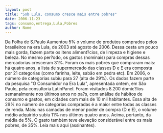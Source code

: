 ```yaml
---
layout: post
title: "Sob Lula, consumo cresce mais entre pobres"
date: 2006-11-23
tags: consumo,entrega,Lula,Pobres
author: None
---
```

Da Folha de S.Paulo
Aumentou 5% o volume de produtos comprados pelos brasileiros na era Lula, de 2003 até agosto de 2006. Dessa cesta um pouco mais gorda, fazem parte os itens aliment?cios, de limpeza e higiene e beleza. 
No mesmo per?odo, os gastos (nominais) para compras dessas mercadorias cresceram 31%. Foram os mais pobres que compraram mais: há quatro anos, a lista de supermercado das classes D e E era composta por 21 categorias (como farinha, leite, sabão em pedra etc). Em 2006, o número de categorias subiu para 27 (alta de 29%).
Os dados fazem parte da pesquisa \"O Consumidor na Era Lula\", apresentada ontem, em São Paulo, pela consultoria LatinPanel. Foram visitados 8.200 domic?lios semanalmente nos últimos anos no pa?s, com análise de hábitos de consumo e gastos, em cidades com mais de 10 mil habitantes.
Essa alta de 29% no número de categorias compradas é a maior entre todas as classes de renda. Mais: nas camadas de menor poder de compra (D e E), o volume médio adquirido subiu 11% nos últimos quatro anos. Acima, portanto, da média de 5%. O gasto também teve elevação considerável entre os mais pobres, de 35%.
Leia mais aqui (assinantes). 